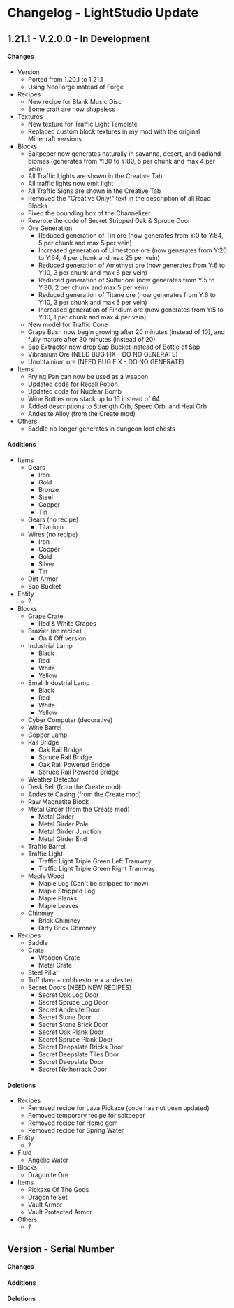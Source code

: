 # Changelog - LightStudio Update

## 1.21.1 - V.2.0.0 - In Development

#### Changes
   - Version
      - Ported from 1.20.1 to 1.21.1
      - Using NeoForge instead of Forge
   - Recipes
      - New recipe for Blank Music Disc
      - Some craft are now shapeless
   - Textures
      - New texture for Traffic Light Template
      - Replaced custom block textures in my mod with the original Minecraft versions
   - Blocks
      - Saltpeper now generates naturally in savanna, desert, and badland biomes (generates from Y:30 to Y:80, 5 per chunk and max 4 per vein)
      - All Traffic Lights are shown in the Creative Tab
      - All traffic lights now emit light
      - All Traffic Signs are shown in the Creative Tab
      - Removed the "Creative Only!" text in the description of all Road Blocks
      - Fixed the bounding box of the Channelizer
      - Rewrote the code of Secret Stripped Oak & Spruce Door
      - Ore Generation
         - Reduced generation of Tin ore (now generates from Y:0 to Y:64, 5 per chunk and max 5 per vein)
         - Increased generation of Limestone ore (now generates from Y:20 to Y:64, 4 per chunk and max 25 per vein)
         - Reduced generation of Amethyst ore (now generates from Y:6 to Y:10, 3 per chunk and max 6 per vein)
         - Reduced generation of Sulfur ore (now generates from Y:5 to Y:30, 2 per chunk and max 5 per vein)
         - Reduced generation of Titane ore (now generates from Y:6 to Y:10, 3 per chunk and max 5 per vein)
         - Increased generation of Findium ore (now generates from Y:5 to Y:10, 1 per chunk and max 4 per vein)
      - New model for Traffic Cone
      - Grape Bush now begin growing after 20 minutes (instead of 10), and fully mature after 30 minutes (instead of 20).
      - Sap Extractor now drop Sap Bucket instead of Bottle of Sap
      - Vibranium Ore (NEED BUG FIX - DO NO GENERATE)
      - Unobtainium ore (NEED BUG FIX - DO NO GENERATE)
   - Items
      - Frying Pan can now be used as a weapon
      - Updated code for Recall Potion
      - Updated code for Nuclear Bomb
      - Wine Bottles now stack up to 16 instead of 64
      - Added descriptions to Strength Orb, Speed Orb, and Heal Orb
      - Andesite Alloy (from the Create mod)
   - Others
      - Saddle no longer generates in dungeon loot chests

#### Additions
   - Items
      - Gears
         - Iron
         - Gold
         - Bronze
         - Steel
         - Copper
         - Tin
      - Gears (no recipe)
         - Titanium
      - Wires (no recipe)
         - Iron
         - Copper
         - Gold
         - Silver
         - Tin
      - Dirt Armor
      - Sap Bucket
   - Entity
      - ?
   - Blocks
      - Grape Crate
         - Red & White Grapes
      - Brazier (no recipe)
         - On & Off version
      - Industrial Lamp
         - Black
         - Red
         - White
         - Yellow
      - Small Industrial Lamp
         - Black
         - Red
         - White
         - Yellow
      - Cyber Computer (decorative)
      - Wine Barrel
      - Copper Lamp
      - Rail Bridge
         - Oak Rail Bridge
         - Spruce Rail Bridge
         - Oak Rail Powered Bridge
         - Spruce Rail Powered Bridge
      - Weather Detector
      - Desk Bell (from the Create mod)
      - Andesite Casing (from the Create mod)
      - Raw Magnetite Block
      - Metal Girder (from the Create mod)
         - Metal Girder
         - Metal Girder Pole
         - Metal Girder Junction
         - Metal Girder End
      - Traffic Barrel
      - Traffic Light
         - Traffic Light Triple Green Left Tramway
         - Traffic Light Triple Green Right Tramway
      - Maple Wood
         - Maple Log (Can't be stripped for now)
         - Maple Stripped Log
         - Maple Planks
         - Maple Leaves
      - Chinmey
         - Brick Chimney
         - Dirty Brick Chimney
   - Recipes
      - Saddle
      - Crate
         - Wooden Crate
         - Metal Crate
      - Steel Pillar
      - Tuff (lava + cobblestone + andesite)
      - Secret Doors (NEED NEW RECIPES)
         - Secret Oak Log Door
         - Secret Spruce Log Door
         - Secret Andesite Door
         - Secret Stone Door
         - Secret Stone Brick Door
         - Secret Oak Plank Door
         - Secret Spruce Plank Door
         - Secret Deepslate Bricks Door
         - Secret Deepslate Tiles Door
         - Secret Deepslate Door
         - Secret Netherrack Door

#### Deletions
   - Recipes
      - Removed recipe for Lava Pickaxe (code has not been updated)
      - Removed temporary recipe for saltpeper
      - Removed recipe for Home gem
      - Removed recipe for Spring Water
   - Entity   
      - ?
   - Fluid
      - Angelic Water
   - Blocks  
      - Dragonite Ore
   - Items   
      - Pickaxe Of The Gods
      - Dragonite Set
      - Vault Armor
      - Vault Protected Armor
   - Others
      - ?

## Version -  Serial Number

#### Changes

#### Additions

#### Deletions